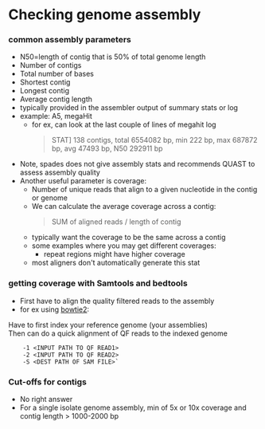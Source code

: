 # Checking genome assembly

### common assembly parameters
* N50=length of contig that is 50% of total genome length
* Number of contigs
* Total number of bases
* Shortest contig
* Longest contig
* Average contig length
* typically provided in the assembler output of summary stats or log
* example: A5, megaHit
	* for ex, can look at the last couple of lines of megahit log
		> STAT] 138 contigs, total 6554082 bp, min 222 bp, max 687872 bp, avg 47493 bp, N50 292911 bp
* Note, spades does not give assembly stats and recommends QUAST to assess assembly quality
* Another useful parameter is coverage:
	* Number of unique reads that align to a given nucleotide in the contig or genome
	* We can calculate the average coverage across a contig: 
		> SUM of aligned reads / length of contig
	* typically want the coverage to be the same across a contig
	* some examples where you may get different coverages:
		* repeat regions might have higher coverage
	* most aligners don't automatically generate this stat

### getting coverage with Samtools and bedtools
* First have to align the quality filtered reads to the assembly
* for ex using [bowtie2]:

[bowtie2]: http://bowtie-bio.sourceforge.net/bowtie2/index.shtml
Have to first index your reference genome (your assemblies) <br />
Then can do a quick alignment of QF reads to the indexed genome <br />
```bowtie2 --very-fast -x  <INPUT PATH TO YOUR INDEXED GENOME> \n
	-1 <INPUT PATH TO QF READ1>
	-2 <INPUT PATH TO QF READ2>
	-S <DEST PATH OF SAM FILE>`
```
 

### Cut-offs for contigs
* No right answer
* For a single isolate genome assembly, min of 5x or 10x coverage and contig length > 1000-2000 bp



